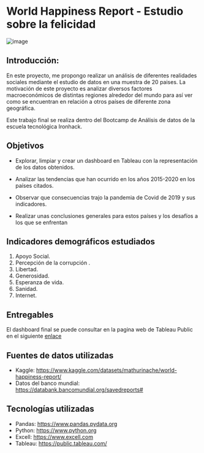 # World Happiness Report - Estudio sobre la felicidad

![image](https://conocedores.com/wp-content/uploads/2022/03/finlandia-paises-felices-mas-menos-18032022in1.webp)


## Introducción:

En este proyecto, me propongo realizar un análisis de diferentes realidades sociales mediante el estudio de datos 
en una muestra de 20 paises.
La motivación de este proyecto es analizar diversos factores macroeconómicos de distintas regiones alrededor del mundo para así ver como se encuentran en relación a otros países de diferente zona geográfica.

Este trabajo final se realiza dentro del Bootcamp de Análisis de datos de la escuela tecnológica Ironhack.

## Objetivos

- Explorar, limpiar y crear un dashboard en Tableau con la representación de los datos obtenidos.

- Analizar las tendencias que han ocurrido en los años 2015-2020 en los países citados.

- Observar que consecuencias trajo la pandemia de Covid de 2019 y sus indicadores.
    
- Realizar unas conclusiones generales para estos países y los desafíos a los que se enfrentan

## Indicadores demográficos estudiados

1.   Apoyo Social.                             
2.   Percepción de la corrupción .             
3.   Libertad.                                
4.   Generosidad.                                   
5.   Esperanza de vida. 
6.   Sanidad.
7.   Internet.
## Entregables

El dashboard final se puede consultar en la pagina web de Tableau Public en el siguiente  [enlace](https://public.tableau.com/app/profile/sergio.messaoudi/viz/ProyectoHappinessReportPresentacion/HappinessRep?publish=yes)


## Fuentes de datos utilizadas

- Kaggle: https://www.kaggle.com/datasets/mathurinache/world-happiness-report/
- Datos del banco mundial: https://databank.bancomundial.org/savedreports# 

## Tecnologías utilizadas

- Pandas: https://www.pandas.pydata.org
- Python: https://www.python.org
- Excell: https://www.excell.com
- Tableau: https://public.tableau.com/
